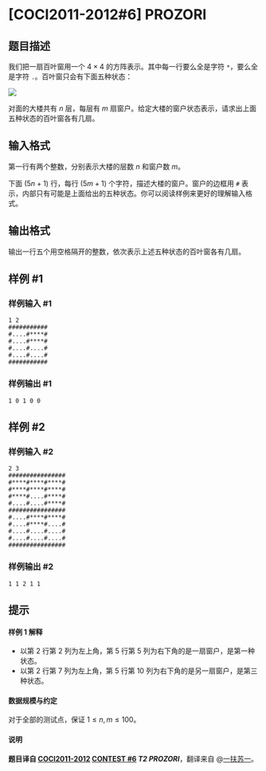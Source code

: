 # [COCI2011-2012#6] PROZORI

## 题目描述

我们把一扇百叶窗用一个 $4 \times 4$ 的方阵表示。其中每一行要么全是字符 `*`，要么全是字符 `.`。百叶窗只会有下面五种状态：

![](https://cdn.luogu.com.cn/upload/image_hosting/m7i17zos.png)

对面的大楼共有 $n$ 层，每层有 $m$ 扇窗户。给定大楼的窗户状态表示，请求出上面五种状态的百叶窗各有几扇。

## 输入格式

第一行有两个整数，分别表示大楼的层数 $n$ 和窗户数 $m$。

下面 $(5n + 1)$ 行，每行 $(5m + 1)$ 个字符，描述大楼的窗户。窗户的边框用 `#` 表示，内部只有可能是上面给出的五种状态。你可以阅读样例来更好的理解输入格式。

## 输出格式

输出一行五个用空格隔开的整数，依次表示上述五种状态的百叶窗各有几扇。

## 样例 #1

### 样例输入 #1
```
1 2
###########
#....#****#
#....#****#
#....#....#
#....#....#
###########
```

### 样例输出 #1

```
1 0 1 0 0
```

## 样例 #2

### 样例输入 #2
```
2 3
################
#****#****#****#
#****#****#****#
#****#....#****#
#....#....#****#
################
#....#****#****#
#....#****#....#
#....#....#....#
#....#....#....#
################
```

### 样例输出 #2

```
1 1 2 1 1
```

## 提示

#### 样例 1 解释

- 以第 $2$ 行第 $2$ 列为左上角，第 $5$ 行第 $5$ 列为右下角的是一扇窗户，是第一种状态。
- 以第 $2$ 行第 $7$ 列为左上角，第 $5$ 行第 $10$ 列为右下角的是另一扇窗户，是第三种状态。

#### 数据规模与约定

对于全部的测试点，保证 $1 \leq n, m \leq 100$。

#### 说明

**题目译自 [COCI2011-2012](https://hsin.hr/coci/archive/2011_2012/) [CONTEST #6](https://hsin.hr/coci/archive/2011_2012/contest6_tasks.pdf) *T2 PROZORI***，翻译来自 @[一扶苏一](https://www.luogu.com.cn/user/65363)。
